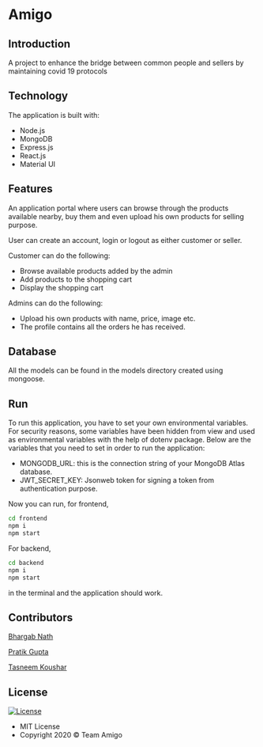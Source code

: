 # Amigo

## Introduction

A project to enhance the bridge between common people and sellers by maintaining covid 19 protocols

## Technology

The application is built with:

- Node.js
- MongoDB
- Express.js
- React.js
- Material UI

## Features

An application portal where users can browse through the products available nearby, buy them and even upload his own products for selling purpose.

User can create an account, login or logout as either customer or seller.

Customer can do the following:

- Browse available products added by the admin
- Add products to the shopping cart
- Display the shopping cart

Admins can do the following:

- Upload his own products with name, price, image etc.
- The profile contains all the orders he has received.

## Database

All the models can be found in the models directory created using mongoose.

## Run

To run this application, you have to set your own environmental variables. For security reasons, some variables have been hidden from view and used as environmental variables with the help of dotenv package. Below are the variables that you need to set in order to run the application:

- MONGODB_URL: this is the connection string of your MongoDB Atlas database.
- JWT_SECRET_KEY: Jsonweb token for signing a token from authentication purpose.

Now you can run, for frontend,

```bash
cd frontend
npm i
npm start
```

For backend,

```bash
cd backend
npm i
npm start
```

in the terminal and the application should work.

## Contributors

[Bhargab Nath](https://github.com/Bucephalus-lgtm)

[Pratik Gupta](https://github.com/inomag)

[Tasneem Koushar](https://github.com/tasneemkoushar)

## License

[![License](https://img.shields.io/:License-MIT-blue.svg?style=flat-square)](http://badges.mit-license.org)

- MIT License
- Copyright 2020 © Team Amigo
